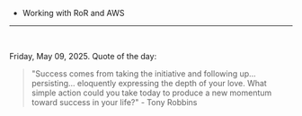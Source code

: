 - Working with RoR and AWS

---

<br>

<!-- quote_marker -->
Friday, May 09, 2025. Quote of the day:

> "Success comes from taking the initiative and following up... persisting... eloquently expressing the depth of your love. What simple action could you take today to produce a new momentum toward success in your life?" - Tony Robbins
